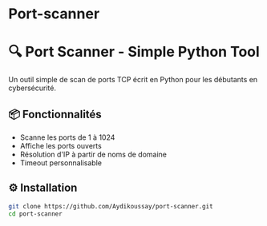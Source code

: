 # Port-scanner
# 🔍 Port Scanner - Simple Python Tool

Un outil simple de scan de ports TCP écrit en Python pour les débutants en cybersécurité.

## 📦 Fonctionnalités

- Scanne les ports de 1 à 1024
- Affiche les ports ouverts
- Résolution d'IP à partir de noms de domaine
- Timeout personnalisable

## ⚙️ Installation

```bash
git clone https://github.com/Aydikoussay/port-scanner.git
cd port-scanner
